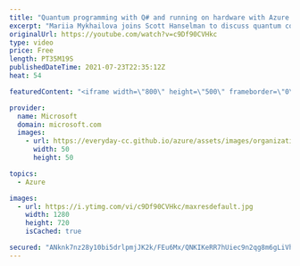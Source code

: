 ```yaml
---
title: "Quantum programming with Q# and running on hardware with Azure Quantum | Azure Friday"
excerpt: "Mariia Mykhailova joins Scott Hanselman to discuss quantum computing and quantum programming with Microsoft Quantum Development Kit (QDK), from writing Q# code to running it on hardware via Azure Quantum.  ⏩ 0:00 – Intro ⏩ 0:51 – Overview ⏩ 5:43 – From algorithm to coding and unit tests ⏩ 20:58 – Jupyter"
originalUrl: https://youtube.com/watch?v=c9Df90CVHkc
type: video
price: Free
length: PT35M19S
publishedDateTime: 2021-07-23T22:35:12Z
heat: 54

featuredContent: "<iframe width=\"800\" height=\"500\" frameborder=\"0\" src=\"https://www.youtube.com/embed/c9Df90CVHkc\" allow=\"accelerometer; autoplay; encrypted-media; gyroscope; picture-in-picture\" allowfullscreen></iframe>"

provider:
  name: Microsoft
  domain: microsoft.com
  images:
    - url: https://everyday-cc.github.io/azure/assets/images/organizations/microsoft.com-50x50.jpg
      width: 50
      height: 50

topics:
  - Azure

images:
  - url: https://i.ytimg.com/vi/c9Df90CVHkc/maxresdefault.jpg
    width: 1280
    height: 720
    isCached: true

secured: "ANknk7nz28y10bi5drlpmjJK2k/FEu6Mx/QNKIKeRR7hUiec9n2qg8m6gLiVhDttcSqgSNmOlpqDvrZKTtybc+1PdF8hfknsslWZ3/b20r4vKr2p6HE2rv9uT0SxVYqnDeV8SxCB4oxO53tP6SGhc5zLc7j1WvvUDxgA4xhwk0PqxPCi9jLKYTpveak6I1TFQ/qcc+A6eZ2WJgAXED8s5SLNhyLUWPN6PdQ3mwOXlFzrbB9Alj0JA3TQZJ2pQyG9wjZAgAxpzMQ7YId9Hu+4XxAOtcfUZy03MmYPGBfH8oWGkbm1SeNNZL5M6fFp+n5anpdtjRiN0Uk6aMh50p4a0fSaL1LBz/5Y73HScG11cKZOo/lHT07jW6lCyr8OaNxtBeI4qL0QkbTwh1Rz036FnPoWPN3LYM5RSb2vWs8fplA=;tnjjX7XMOnWxAxn+rtRdwg=="
---
```


